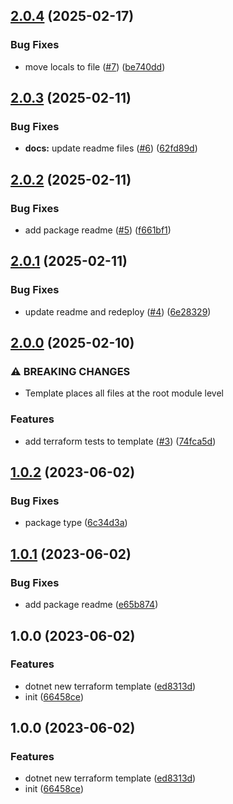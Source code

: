 ## [2.0.4](https://github.com/SignalRichard/dotnet-template-compendium-terraform/compare/v2.0.3...v2.0.4) (2025-02-17)


### Bug Fixes

* move locals to file ([#7](https://github.com/SignalRichard/dotnet-template-compendium-terraform/issues/7)) ([be740dd](https://github.com/SignalRichard/dotnet-template-compendium-terraform/commit/be740ddd0364f8fe99a695716359eb3f2799cb9c))

## [2.0.3](https://github.com/SignalRichard/dotnet-template-compendium-terraform/compare/v2.0.2...v2.0.3) (2025-02-11)


### Bug Fixes

* **docs:** update readme files ([#6](https://github.com/SignalRichard/dotnet-template-compendium-terraform/issues/6)) ([62fd89d](https://github.com/SignalRichard/dotnet-template-compendium-terraform/commit/62fd89db7022439d079bdf68ecf76a4f9907c4b1))

## [2.0.2](https://github.com/SignalRichard/dotnet-template-compendium-terraform/compare/v2.0.1...v2.0.2) (2025-02-11)


### Bug Fixes

* add package readme ([#5](https://github.com/SignalRichard/dotnet-template-compendium-terraform/issues/5)) ([f661bf1](https://github.com/SignalRichard/dotnet-template-compendium-terraform/commit/f661bf13ec6fe769bc53100094018643cb024627))

## [2.0.1](https://github.com/SignalRichard/dotnet-template-compendium-terraform/compare/v2.0.0...v2.0.1) (2025-02-11)


### Bug Fixes

* update readme and redeploy ([#4](https://github.com/SignalRichard/dotnet-template-compendium-terraform/issues/4)) ([6e28329](https://github.com/SignalRichard/dotnet-template-compendium-terraform/commit/6e28329bdda0db35fe63c6c967e5967f34f1073d))

## [2.0.0](https://github.com/SignalRichard/dotnet-template-compendium-terraform/compare/v1.0.2...v2.0.0) (2025-02-10)


### ⚠ BREAKING CHANGES

* Template places all files at the root module level

### Features

* add terraform tests to template ([#3](https://github.com/SignalRichard/dotnet-template-compendium-terraform/issues/3)) ([74fca5d](https://github.com/SignalRichard/dotnet-template-compendium-terraform/commit/74fca5d2817b1e014c19e94523f1bd5b4a8d6efe))

## [1.0.2](https://github.com/SignalRichard/dotnet-template-compendium-terraform/compare/v1.0.1...v1.0.2) (2023-06-02)


### Bug Fixes

* package type ([6c34d3a](https://github.com/SignalRichard/dotnet-template-compendium-terraform/commit/6c34d3af58cf152c9cc5cbbc06ca4e7f2773e8db))

## [1.0.1](https://github.com/SignalRichard/dotnet-template-compendium-terraform/compare/v1.0.0...v1.0.1) (2023-06-02)


### Bug Fixes

* add package readme ([e65b874](https://github.com/SignalRichard/dotnet-template-compendium-terraform/commit/e65b8745b2d4721a3d7ab93044f06123ae0b73be))

## 1.0.0 (2023-06-02)


### Features

* dotnet new terraform template ([ed8313d](https://github.com/SignalRichard/dotnet-template-compendium-terraform/commit/ed8313d2880bfdad38b897777e5f5da33ecc211d))
* init ([66458ce](https://github.com/SignalRichard/dotnet-template-compendium-terraform/commit/66458ceb56aa6c1682e94da1353b2c74160c2fad))

## 1.0.0 (2023-06-02)


### Features

* dotnet new terraform template ([ed8313d](https://github.com/SignalRichard/dotnet-template-compendium-terraform/commit/ed8313d2880bfdad38b897777e5f5da33ecc211d))
* init ([66458ce](https://github.com/SignalRichard/dotnet-template-compendium-terraform/commit/66458ceb56aa6c1682e94da1353b2c74160c2fad))
